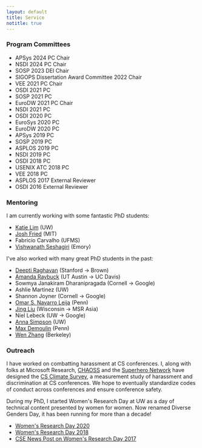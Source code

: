 ```yaml
---
layout: default
title: Service
notitle: true
---
```


### Program Committees

* APSys 2024 PC Chair
* NSDI 2024 PC Chair
* SOSP 2023 DEI Chair
* SIGOPS Dissertation Award Committee 2022 Chair
* VEE 2021 PC Chair
* OSDI 2021 PC
* SOSP 2021 PC
* EuroDW 2021 PC Chair
* NSDI 2021 PC
* OSDI 2020 PC
* EuroSys 2020 PC
* EuroDW 2020 PC
* APSys 2019 PC
* SOSP 2019 PC
* ASPLOS 2019 PC
* NSDI 2019 PC
* OSDI 2018 PC
* USENIX ATC 2018 PC
* VEE 2018 PC
* ASPLOS 2017 External Reviewer
* OSDI 2016 External Reviewer

### Mentoring
I am currently working with some fantastic PhD students:

* [Katie Lim](https://homes.cs.washington.edu/~katielim/) (UW)
* [Josh Fried](https://joshfried.io) (MIT)
* Fabricio Carvalho (UFMS)
* [Vishwanath Seshagiri](https://vishwanath1306.github.io) (Emory)

I've also worked with many great PhD students in the past:

* [Deepti Raghavan](https://deeptir.me/) (Stanford -> Brown)
* [Amanda Raybuck](https://www.cs.utexas.edu/~ajaustin/) (UT Austin -> UC Davis)
* Sowmya Janakiram Dharanipragada (Cornell -> Google)
* Ashlie Martinez (UW)
* Shannon Joyner (Cornell -> Google)
* [Omar S. Navarro Leija](https://gatowololo.github.io/) (Penn)
* [Jing Liu](https://jingliu.xyz) (Wisconsin -> MSR Asia)
* Niel Lebeck (UW -> Google)
* [Anna Simpson](https://homes.cs.washington.edu/~aksimpso/) (UW)
* [Max Demoulin](http://www.maxdml.com/) (Penn)
* [Wen Zhang](https://people.eecs.berkeley.edu/~zhangwen/) (Berkeley)

### Outreach

I have worked on combatting harassment at CS conferences.  I, along
with folks at Microsoft Research, [CHAOSS](https://chaoss.community)
and the [Superhero
Network](https://github.com/iyzhang/superhero-network) have designed
the [CS Climate Survey](https://www.csclimatesurvey.org), a
measurement study of harassment and discrimination at CS conferences.
We hope to eventually standardize codes of conduct across conferences
and ensure conference safety.

During my PhD, I started Women's Research Day at UW as a day of
technical content presented by women for women. Now renamed Diverse
Genders Day, it has been running for more than a decade!

* [Women's Research Day 2020](http://wrd.cs.washington.edu/)
* [Women's Research Day
  2018](https://www.facebook.com/events/2085124848383890/)
* [CSE News Post on Women's Research Day 2017](https://news.cs.washington.edu/2017/04/01/allen-schools-2017-womens-research-day/)